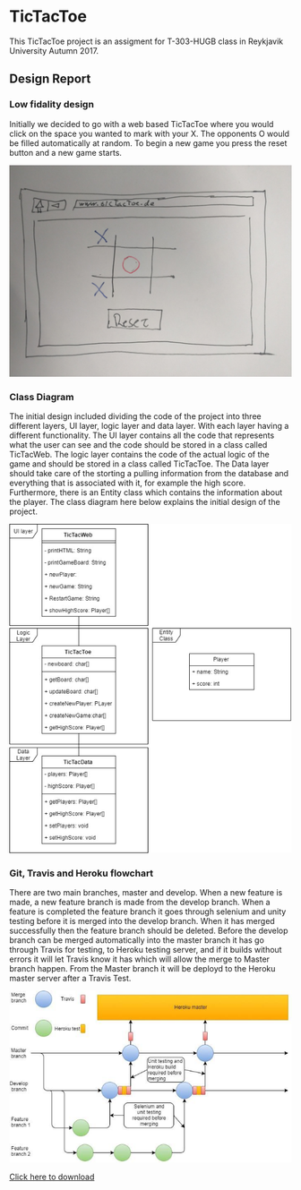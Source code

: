 # TicTacToe
This TicTacToe project is an assigment for T-303-HUGB class in Reykjavik University Autumn 2017.

## Design Report

### Low fidality design
Initially we decided to go with a web based TicTacToe where you would click on the space you wanted to mark with your X. The opponents O would be filled automatically at random. To begin a new game you press the reset button and a new game starts.

![alt text](https://github.com/SkolaRapp/TicTacToe/blob/develop/docs/images/lowfid.jpg "Low Fidality")


### Class Diagram
The initial design included dividing the code of the project into three different layers, UI layer, logic layer and data layer. With each layer having a different functionality. The UI layer contains all the code that represents what the user can see and the code should be stored in a class called TicTacWeb. The logic layer contains the code of the actual logic of the game and should be stored in a class called TicTacToe. The Data layer should take care of the storting a pulling information from the database and everything that is associated with it, for example the high score. Furthermore, there is an Entity class which contains the information about the player. The class diagram here below explains the initial design of the project. 

![alt text][classDiagram]

[classDiagram]: https://github.com/SkolaRapp/TicTacToe/blob/develop/docs/images/classDiagram.jpg "Class Diagram"


### Git, Travis and Heroku flowchart
There are two main branches, master and develop. When a new feature is 
made, a new feature branch is made from the develop branch. When a feature
is completed the feature branch it goes through selenium and unity testing before it is merged into the develop branch.  When it has merged successfully then the feature branch should be deleted. Before the develop branch can be merged automatically into the master branch it has go through Travis for testing, to Heroku testing server, and if it builds without errors it will let Travis know it has which will allow the merge to Master branch happen. From the Master branch it will be deployd to the Heroku master server after a Travis Test.

<img src="https://github.com/SkolaRapp/TicTacToe/blob/develop/docs/images/git.jpg" alt="classDiagram" width="600" />


[Click here to download](https://gitprint.com/SkolaRapp/TicTacToe/blob/develop/docs/designReport.md?download)